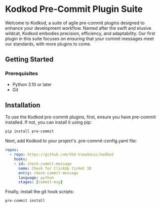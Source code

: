 # Kodkod Pre-Commit Plugin Suite
Welcome to Kodkod, a suite of agile pre-commit plugins designed to enhance your development workflow. Named after the swift and elusive wildcat, Kodkod embodies precision, efficiency, and adaptability. Our first plugin in this suite focuses on ensuring that your commit messages meet our standards, with more plugins to come.

## Getting Started
### Prerequisites
* Python 3.10 or later
* Git
## Installation
To use the Kodkod pre-commit plugins, first, ensure you have pre-commit installed. If not, you can install it using pip:

```bash
pip install pre-commit
```

Next, add Kodkod to your project's .pre-commit-config.yaml file:

```yaml
repos:
  - repo: https://github.com/VSX-ViewSonic/kodkod
    hooks:
    - id: check-commit-message
      name: Check for ClickUp ticket ID
      entry: check-commit-message
      language: python
      stages: [commit-msg]
```
Finally, install the git hook scripts:

```bash
pre-commit install
```
